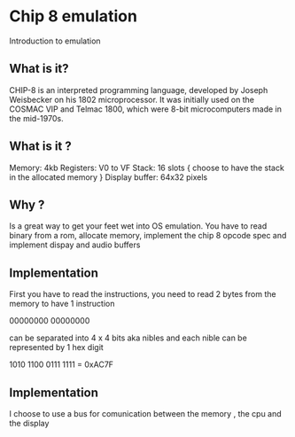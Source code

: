 # Chip 8 emulation

 Introduction to emulation 

## What is it? 

CHIP-8 is an interpreted programming language, developed by Joseph Weisbecker on his 1802 microprocessor. It was initially used on the COSMAC VIP and Telmac 1800, which were 8-bit microcomputers made in the mid-1970s.


## What is it ?

Memory: 4kb 
Registers: V0 to VF
Stack: 16 slots { choose to have the stack in the allocated memory } 
Display buffer: 64x32 pixels


## Why ?

Is a great way to get your feet wet into OS emulation. You have to read binary from a rom, allocate memory, implement the chip 8 opcode spec and implement dispay and audio buffers 


## Implementation 

First you have to read the instructions, you need to read 2 bytes from the memory to have 1 instruction 


00000000 00000000

can be separated into 4 x 4 bits  aka nibles and each nible can be represented by 1 hex digit

1010 1100 0111 1111 = 0xAC7F


## Implementation 


I choose to use a bus for comunication between the memory , the cpu and the display 
